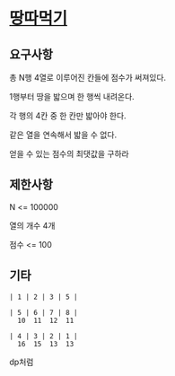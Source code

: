 # [땅따먹기](https://programmers.co.kr/learn/courses/30/lessons/12913)

## 요구사항

총 N행 4열로 이루어진 칸들에 점수가 써져있다.

1행부터 땅을 밟으며 한 행씩 내려온다.

각 행의 4칸 중 한 칸만 밟아야 한다.

같은 열을 연속해서 밟을 수 없다.

얻을 수 있는 점수의 최댓값을 구하라

## 제한사항

N <= 100000

열의 개수 4개

점수 <= 100

## 기타

```text
| 1 | 2 | 3 | 5 |

| 5 | 6 | 7 | 8 |
  10  11  12  11 
 
| 4 | 3 | 2 | 1 |
  16  15  13  13

```

dp처럼

